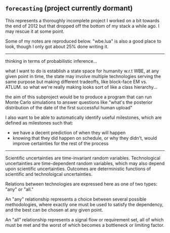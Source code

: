 ## `forecasting` (project currently dormant)


This represents a thoroughly incomplete project I worked on a bit towards the end of 2012 but that dropped off the bottom of my stack a while ago. I may rescue it at some point.

Some of my notes are reproduced below. "wbe.lua" is also a good place to look, though I only got about 25% done writing it.

* * *

thinking in terms of probabilistic inference...

what I want to do is establish a state space for humanity w.r.t WBE,
at any given point in time, the state may involve multiple technologies serving the same purpose but making different tradeoffs, like block-face EM vs. ATLUM. so what we're really making looks sort of like a class hierarchy...

the aim of this subproject would be to produce a program that can run Monte Carlo simulations to answer questions like "what's the posterior distribution of the date of the first successful human upload"

I also want to be able to automatically identify useful milestones, which are defined as milestones such that:
* we have a decent prediction of when they will happen
* knowing that they did happen on schedule, or why they didn't, would improve certainties for the rest of the process

* * *

Scientific uncertainties are time-invariant random variables. Technological
uncertainties are time-dependent random variables, which may also depend upon
scientific uncertainties. Outcomes are deterministic functions of scientific
and technoloigcal uncertainties.

Relations between technologies are expressed here as one of two types: "any"
or "all."

An "any" relationship represents a choice between several possible
methodologies, where exactly one must be used to satisfy the dependency, and
the best can be chosen at any given point.

An "all" relationship represents a signal flow or requirement set, all of
which must be met and the worst of which becomes a bottleneck or limiting
factor.
